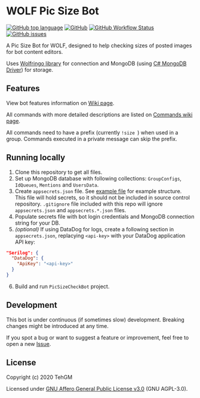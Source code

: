 # WOLF Pic Size Bot
[![GitHub top language](https://img.shields.io/github/languages/top/TehGM/WolfBot-Size)](/) [![GitHub](https://img.shields.io/github/license/TehGM/WolfBot-Size)](LICENSE) [![GitHub Workflow Status](https://img.shields.io/github/workflow/status/TehGM/WolfBot-Size/.NET%20Core%20Build)](https://github.com/TehGM/WolfBot-Size/actions) [![GitHub issues](https://img.shields.io/github/issues/TehGM/WolfBot-Size)](https://github.com/TehGM/WolfBot-Size/issues)

A Pic Size Bot for WOLF, designed to help checking sizes of posted images for bot content editors.

Uses [Wolfringo library](https://github.com/TehGM/Wolfringo) for connection and MongoDB (using [C# MongoDB Driver](https://docs.mongodb.com/drivers/csharp)) for storage.

## Features
View bot features information on [Wiki page](https://github.com/TehGM/WolfBot-Size/wiki#features).

All commands with more detailed descriptions are listed on [Commands wiki page](https://github.com/TehGM/WolfBot-Size/wiki/Commands).

All commands need to have a prefix (currently `!size `) when used in a group. Commands executed in a private message can skip the prefix.

## Running locally
1. Clone this repository to get all files.
2. Set up MongoDB database with following collections: `GroupConfigs`, `IdQueues`, `Mentions` and `UsersData`.
3. Create `appsecrets.json` file. See [example file](PicSizeCheckBot/appsecrets-example.json) for example structure.  
This file will hold secrets, so it should not be included in source control repository. `.gitignore` file included with this repo will ignore `appsecrets.json` and `appsecrets.*.json` files.
4. Populate secrets file with bot login credentials and MongoDB connection string for your DB.
5. *(optional)* If using DataDog for logs, create a following section in `appsecrets.json`, replacying `<api-key>` with your DataDog application API key:  
```json
"Serilog": {
  "DataDog": {
    "ApiKey": "<api-key>"
  }
}
```
6. Build and run `PicSizeCheckBot` project.


## Development
This bot is under continuous (if sometimes slow) development. Breaking changes might be introduced at any time.

If you spot a bug or want to suggest a feature or improvement, feel free to open a new [Issue](https://github.com/TehGM/WolfBot-Size/issues).

## License
Copyright (c) 2020 TehGM

Licensed under [GNU Affero General Public License v3.0](LICENSE) (GNU AGPL-3.0).
